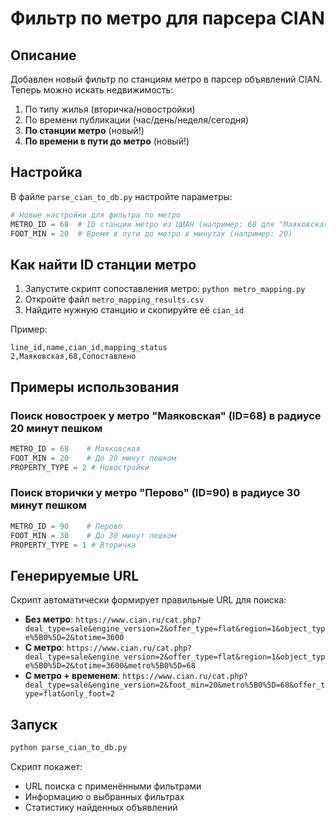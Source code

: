 # Фильтр по метро для парсера CIAN

## Описание

Добавлен новый фильтр по станциям метро в парсер объявлений CIAN. Теперь можно искать недвижимость:
1. По типу жилья (вторичка/новостройки)
2. По времени публикации (час/день/неделя/сегодня)
3. **По станции метро** (новый!)
4. **По времени в пути до метро** (новый!)

## Настройка

В файле `parse_cian_to_db.py` настройте параметры:

```python
# Новые настройки для фильтра по метро
METRO_ID = 68  # ID станции метро из ЦИАН (например: 68 для "Маяковская")
FOOT_MIN = 20  # Время в пути до метро в минутах (например: 20)
```

## Как найти ID станции метро

1. Запустите скрипт сопоставления метро: `python metro_mapping.py`
2. Откройте файл `metro_mapping_results.csv`
3. Найдите нужную станцию и скопируйте её `cian_id`

Пример:
```csv
line_id,name,cian_id,mapping_status
2,Маяковская,68,Сопоставлено
```

## Примеры использования

### Поиск новостроек у метро "Маяковская" (ID=68) в радиусе 20 минут пешком

```python
METRO_ID = 68    # Маяковская
FOOT_MIN = 20    # До 20 минут пешком
PROPERTY_TYPE = 2 # Новостройки
```

### Поиск вторички у метро "Перово" (ID=90) в радиусе 30 минут пешком

```python
METRO_ID = 90    # Перово
FOOT_MIN = 30    # До 30 минут пешком
PROPERTY_TYPE = 1 # Вторичка
```

## Генерируемые URL

Скрипт автоматически формирует правильные URL для поиска:

- **Без метро**: `https://www.cian.ru/cat.php?deal_type=sale&engine_version=2&offer_type=flat&region=1&object_type%5B0%5D=2&totime=3600`
- **С метро**: `https://www.cian.ru/cat.php?deal_type=sale&engine_version=2&offer_type=flat&region=1&object_type%5B0%5D=2&totime=3600&metro%5B0%5D=68`
- **С метро + временем**: `https://www.cian.ru/cat.php?deal_type=sale&engine_version=2&foot_min=20&metro%5B0%5D=68&offer_type=flat&only_foot=2`

## Запуск

```bash
python parse_cian_to_db.py
```

Скрипт покажет:
- URL поиска с применёнными фильтрами
- Информацию о выбранных фильтрах
- Статистику найденных объявлений
